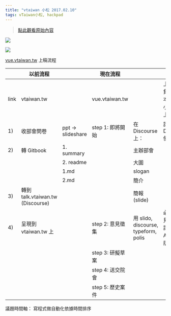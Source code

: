```yaml
---
title: "vtaiwan 小松 2017.02.10"
tags: vTaiwan小松, hackpad
---
```


> [點此觀看原始內容](https://g0v.hackpad.tw/8xfGTIprkUr)


![](https://g0vhackmd.blob.core.windows.net/g0v-hackmd-images/upload_8398fa6d76908bf2c2d850f5ca2870aa)

![](https://g0vhackmd.blob.core.windows.net/g0v-hackmd-images/upload_bc3b981039f7c6436b866b41c8efa42b)


[vue.vtaiwan.tw](https://github.com/g0v/vue.vtaiwan.tw) 上稿流程

|  | 以前流程 |  | 現在流程 |  |  |
| --- | --- | --- | --- | --- | --- |
| link | vtaiwan.tw |  | vue.vtaiwan.tw |  | 上稿內容負責（基本上都在小松時間上稿） |
| 1) | 收部會問卷 | ppt -> slideshare | step 1: 即將開始 | 在Discourse上： | 請 Cy 學 Discourse 使用 |
| 2) | 轉 Gitbook | 1\. summary |  | 主辦部會 |  |
|  |  | 2\. readme |  | 大圖 |  |
|  |  | 1.md |  | slogan |  |
|  |  | 2.md |  | 簡介 |  |
| 3) | 轉到 talk.vtaiwan.tw (Discourse) |  |  | 簡報 (slide) |  |
| 4) | 呈現到 vtaiwan.tw 上 |  | step 2: 意見徵集 | 用 slido, discourse, typeform, polis | 必要做意見徵集時請 Cy, Avross 開版 |
|  |  |  | step 3: 研擬草案 |  |  |
|  |  |  | step 4: 送交院會 |  |  |
|  |  |  | step 5: 歷史案件 |  |  |

議題時間軸：
寫程式做自動化依據時間排序

